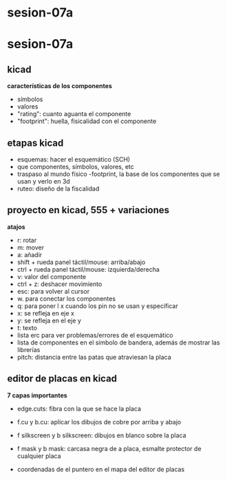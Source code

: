 # sesion-07a

# sesion-07a

## kicad

__características de los componentes__

- símbolos
- valores
- "rating": cuanto aguanta el componente
- "footprint": huella, fisicalidad con el componente

## etapas kicad

- esquemas: hacer el esquemático (SCH)
 - que componentes, símbolos, valores, etc
- traspaso al mundo físico
 -footprint, la base de los componentes que se usan y verlo en 3d
- ruteo: diseño de la fiscalidad 

## proyecto en kicad, 555 + variaciones

__atajos__

- r: rotar
- m: mover
- a: añadir
- shift + rueda panel táctil/mouse: arriba/abajo
- ctrl + rueda panel táctil/mouse: izquierda/derecha
- v: valor del componente
- ctrl + z: deshacer movimiento
- esc: para volver al cursor
- w. para conectar los componentes
- q: para poner l x cuando los pin no se usan y especificar
- x: se refleja en  eje x
- y: se refleja en el eje y
- t: texto
- lista erc para ver problemas/errores de el esquemático
- lista de componentes en el símbolo de bandera, además de mostrar las librerías
- pitch: distancia entre las patas que atraviesan la placa

## editor de placas en kicad

__7 capas importantes__

- edge.cuts: fibra con la que se hace la placa
- f.cu y b.cu: aplicar los dibujos de cobre por arriba y abajo
- f silkscreen y b silkscreen: dibujos en blanco sobre la placa
- f mask y b mask: carcasa negra de a placa, esmalte protector de cualquier placa

- coordenadas de el puntero en el mapa del editor de placas
  
